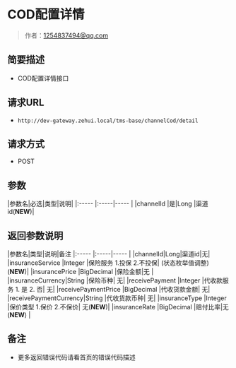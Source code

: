 # COD配置详情

> 作者：1254837494@qq.com

## 简要描述

- COD配置详情接口

## 请求URL
- `http://dev-gateway.zehui.local/tms-base/channelCod/detail`
  
## 请求方式
- POST

## 参数

|参数名|必选|类型|说明|
|:-----  |:-----|-----                  |
|channelId |是|Long   |渠道id(**NEW**)|


## 返回参数说明

|参数名|类型|说明|备注
|:-----  |:-----|-----                  |
|channelId|Long|渠道id|无|
|insuranceService |Integer   |保险服务 1.投保  2.不投保| (状态枚举值调整)(**NEW**)|
|insurancePrice |BigDecimal    |保险金额|无 |
|insuranceCurrency|String    |保险币种| 无|
|receivePayment |Integer    |代收款服务  1. 是  2. 否| 无|
|receivePaymentPrice |BigDecimal    |代收货款金额| 无|
|receivePaymentCurrency|String   |代收货款币种| 无|
|insuranceType |Integer   |保价类型 1.保价  2.不保价| 无(**NEW**)|
|insuranceRate |BigDecimal    |赔付比率|无(**NEW**) |

## 备注 

- 更多返回错误代码请看首页的错误代码描述